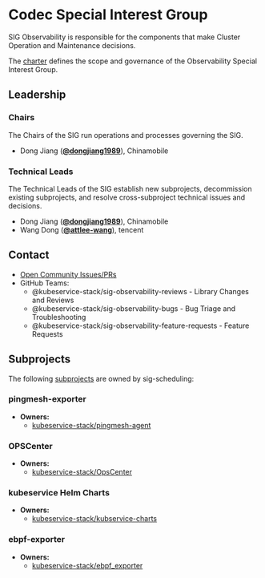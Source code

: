 # Codec Special Interest Group

SIG Observability is responsible for the components that make Cluster Operation and Maintenance decisions.

The [charter](charter.md) defines the scope and governance of the Observability Special Interest Group.

## Leadership

### Chairs
The Chairs of the SIG run operations and processes governing the SIG.

* Dong Jiang (**[@dongjiang1989](https://github.com/dongjiang1989)**), Chinamobile

### Technical Leads
The Technical Leads of the SIG establish new subprojects, decommission existing
subprojects, and resolve cross-subproject technical issues and decisions.

* Dong Jiang (**[@dongjiang1989](https://github.com/dongjiang1989)**), Chinamobile
* Wang Dong (**[@attlee-wang](https://github.com/attlee-wang)**), tencent

## Contact
- [Open Community Issues/PRs](https://github.com/kubeservice-stack/Community/blob/main/sig-scheduling)
- GitHub Teams:
    - @kubeservice-stack/sig-observability-reviews - Library Changes and Reviews
	- @kubeservice-stack/sig-observability-bugs - Bug Triage and Troubleshooting
	- @kubeservice-stack/sig-observability-feature-requests - Feature Requests

## Subprojects

The following [subprojects][subproject-definition] are owned by sig-scheduling:
### pingmesh-exporter
- **Owners:**
  - [kubeservice-stack/pingmesh-agent](https://github.com/kubeservice-stack/pingmesh-agent)
### OPSCenter
- **Owners:**
  - [kubeservice-stack/OpsCenter](https://github.com/kubeservice-stack/OpsCenter)
### kubeservice Helm Charts
- **Owners:**
  - [kubeservice-stack/kubservice-charts](https://github.com/kubeservice-stack/kubservice-charts)
### ebpf-exporter
- **Owners:**
  - [kubeservice-stack/ebpf_exporter](https://github.com/kubeservice-stack/ebpf_exporter)

[subproject-definition]: https://github.com/kubernetes/community/blob/master/governance.md#subprojects
[working-group-definition]: https://github.com/kubernetes/community/blob/master/governance.md#working-groups